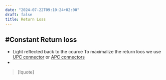 ```yaml
---
date: "2024-07-22T09:10:24+02:00"
draft: false
title: Return Loss
---
```


## #Constant Return loss

-   Light reflected back to the cource To maximalize the return loos we
    use [UPC connector](/Network/Phisicall/UPC_connector) or
    [APC connectors](/Network/Phisicall/APC_connectors)
-   

> \[!quote\]
